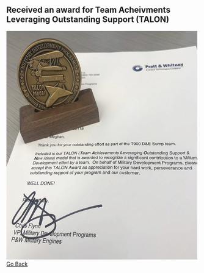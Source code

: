 ## Received an award for Team Acheivments Leveraging Outstanding Support (TALON)
<img src="images/TALON_Award.jpg" width="500" height="600" border="0"></a><br>
[Go Back](https://mhatzi.github.io/)
